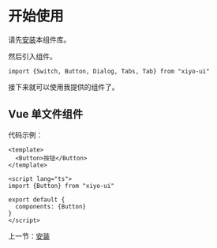 # 开始使用

请先[安装](#/doc/install)本组件库。

然后引入组件。

```
import {Switch, Button, Dialog, Tabs, Tab} from "xiyo-ui"
```

接下来就可以使用我提供的组件了。

## Vue 单文件组件

代码示例：

```
<template>
  <Button>按钮</Button>
</template>

<script lang="ts">
import {Button} from "xiyo-ui"

export default {
  components: {Button}
}
</script>
```

上一节：[安装](#/doc/install)